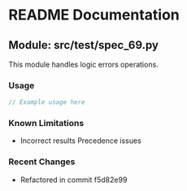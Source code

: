 # README Documentation

## Module: src/test/spec_69.py

This module handles logic errors operations.

### Usage

```java
// Example usage here
```

### Known Limitations

- Incorrect results Precedence issues

### Recent Changes

- Refactored in commit f5d82e99
